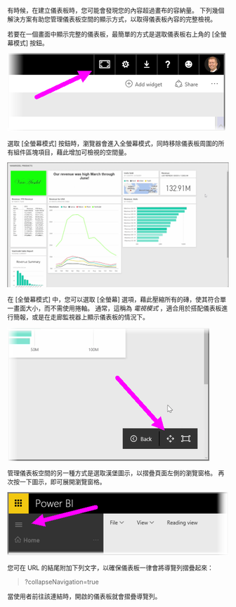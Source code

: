 有時候，在建立儀表板時，您可能會發現您的內容超過畫布的容納量。 下列幾個解決方案有助您管理儀表板空間的顯示方式，以取得儀表板內容的完整檢視。

若要在一個畫面中顯示完整的儀表板，最簡單的方式是選取儀表板右上角的 [全螢幕模式] 按鈕。

![](media/4-4e-get-more-dashboard-space/4-4e_1.png)

選取 [全螢幕模式] 按鈕時，瀏覽器會進入全螢幕模式，同時移除儀表板周圍的所有組件區塊項目，藉此增加可檢視的空間量。

![](media/4-4e-get-more-dashboard-space/4-4e_2.png)

在 [全螢幕模式] 中，您可以選取 [全螢幕] 選項，藉此壓縮所有的磚，使其符合單一畫面大小，而不需使用捲軸。 通常，這稱為 *電視模式* ，適合用於搭配儀表板進行簡報，或是在走廊監視器上顯示儀表板的情況下。

![](media/4-4e-get-more-dashboard-space/4-4e_3.png)

管理儀表板空間的另一種方式是選取漢堡圖示，以摺疊頁面左側的瀏覽窗格。 再次按一下圖示，即可展開瀏覽窗格。

![](media/4-4e-get-more-dashboard-space/4-4e_4.png)

您可在 URL 的結尾附加下列文字，以確保儀表板一律會將導覽列摺疊起來：

> ?collapseNavigation=true
> 
> 

當使用者前往該連結時，開啟的儀表板就會摺疊導覽列。

